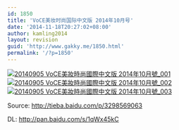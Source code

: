 ```yaml
---
id: 1850
title: 'VoCE美妆时尚国际中文版 2014年10月号'
date: '2014-11-18T20:27:02+08:00'
author: kamling2014
layout: revision
guid: 'http://www.gakky.me/1850.html'
permalink: '/?p=1850'
---
```


[![20140905 VoCE美妝時尚國際中文版 2014年10月號_001](http://www.yui-aragaki.org/wp-content/uploads/2014/10/20140905-VoCE美妝時尚國際中文版-2014年10月號_0011.jpg)](http://www.yui-aragaki.org/wp-content/uploads/2014/10/20140905-VoCE美妝時尚國際中文版-2014年10月號_0011.jpg) [![20140905 VoCE美妝時尚國際中文版 2014年10月號_002](http://www.yui-aragaki.org/wp-content/uploads/2014/10/20140905-VoCE美妝時尚國際中文版-2014年10月號_002.jpg)](http://www.yui-aragaki.org/wp-content/uploads/2014/10/20140905-VoCE美妝時尚國際中文版-2014年10月號_002.jpg) [![20140905 VoCE美妝時尚國際中文版 2014年10月號_003](http://www.yui-aragaki.org/wp-content/uploads/2014/10/20140905-VoCE美妝時尚國際中文版-2014年10月號_003.jpg)](http://www.yui-aragaki.org/wp-content/uploads/2014/10/20140905-VoCE美妝時尚國際中文版-2014年10月號_003.jpg)

Source: <http://tieba.baidu.com/p/3298569063>

DL: <http://pan.baidu.com/s/1qWx45kC><span id="wumiiLikeBtn"></span>